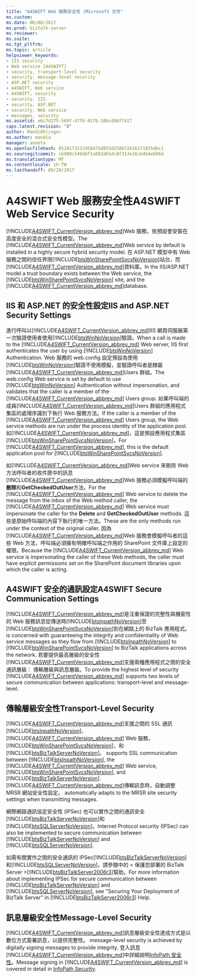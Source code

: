 ```yaml
---
title: "A4SWIFT Web 服務安全性 |Microsoft 文件"
ms.custom: 
ms.date: 06/08/2017
ms.prod: biztalk-server
ms.reviewer: 
ms.suite: 
ms.tgt_pltfrm: 
ms.topic: article
helpviewer_keywords:
- IIS security
- Web service [A4SWIFT]
- security, transport-level security
- security, message-level security
- ASP.NET security
- A4SWIFT, Web service
- A4SWIFT, security
- security, IIS
- security, ASP.NET
- security, Web service
- messages, security
ms.assetid: e6c7d275-569f-47f6-81fb-10bcd86ff417
caps.latest.revision: "8"
author: MandiOhlinger
ms.author: mandia
manager: anneta
ms.openlocfilehash: 8510172517d58475d855d258b72b16271835dbc1
ms.sourcegitcommit: cb908c540d8f1a692d01dc8f313e16cb4b4e696d
ms.translationtype: MT
ms.contentlocale: zh-TW
ms.lasthandoff: 09/20/2017
---
```

# <a name="a4swift-web-service-security"></a><span data-ttu-id="ecb31-102">A4SWIFT Web 服務安全性</span><span class="sxs-lookup"><span data-stu-id="ecb31-102">A4SWIFT Web Service Security</span></span>
<span data-ttu-id="ecb31-103">[!INCLUDE[A4SWIFT_CurrentVersion_abbrev_md](../../includes/a4swift-currentversion-abbrev-md.md)]Web 服務，依預設會安裝在高度安全的混合式安全性模型。</span><span class="sxs-lookup"><span data-stu-id="ecb31-103">The [!INCLUDE[A4SWIFT_CurrentVersion_abbrev_md](../../includes/a4swift-currentversion-abbrev-md.md)]Web service by default is installed in a highly secure hybrid security model.</span></span> <span data-ttu-id="ecb31-104">在 ASP.NET 模型中有 Web 服務之間的信任界限[!INCLUDE[btsWinSharePointSvcsNoVersion](../../includes/btswinsharepointsvcsnoversion-md.md)]站台，而[!INCLUDE[A4SWIFT_CurrentVersion_abbrev_md](../../includes/a4swift-currentversion-abbrev-md.md)]資料庫。</span><span class="sxs-lookup"><span data-stu-id="ecb31-104">In the IIS/ASP.NET model a trust boundary exists between the Web service, the [!INCLUDE[btsWinSharePointSvcsNoVersion](../../includes/btswinsharepointsvcsnoversion-md.md)] site, and the [!INCLUDE[A4SWIFT_CurrentVersion_abbrev_md](../../includes/a4swift-currentversion-abbrev-md.md)]database.</span></span>  
  
## <a name="iis-and-aspnet-security-settings"></a><span data-ttu-id="ecb31-105">IIS 和 ASP.NET 的安全性設定</span><span class="sxs-lookup"><span data-stu-id="ecb31-105">IIS and ASP.NET Security Settings</span></span>  
 <span data-ttu-id="ecb31-106">進行呼叫以[!INCLUDE[A4SWIFT_CurrentVersion_abbrev_md](../../includes/a4swift-currentversion-abbrev-md.md)]IIS 網頁伺服器第一次驗證使用者使用[!INCLUDE[btsWinNoVersion](../../includes/btswinnoversion-md.md)]驗證。</span><span class="sxs-lookup"><span data-stu-id="ecb31-106">When a call is made to the [!INCLUDE[A4SWIFT_CurrentVersion_abbrev_md](../../includes/a4swift-currentversion-abbrev-md.md)] Web server, IIS first authenticates the user by using [!INCLUDE[btsWinNoVersion](../../includes/btswinnoversion-md.md)] Authentication.</span></span> <span data-ttu-id="ecb31-107">Web 服務的 web.config 設定預設為使用[!INCLUDE[btsWinNoVersion](../../includes/btswinnoversion-md.md)]驗證不使用模擬，並驗證呼叫者是隸屬[!INCLUDE[A4SWIFT_CurrentVersion_abbrev_md](../../includes/a4swift-currentversion-abbrev-md.md)]Users 群組。</span><span class="sxs-lookup"><span data-stu-id="ecb31-107">The web.config Web service is set by default to use [!INCLUDE[btsWinNoVersion](../../includes/btswinnoversion-md.md)] Authentication without impersonation, and validates that the caller is a member of the [!INCLUDE[A4SWIFT_CurrentVersion_abbrev_md](../../includes/a4swift-currentversion-abbrev-md.md)] Users group.</span></span> <span data-ttu-id="ecb31-108">如果呼叫端的成員[!INCLUDE[A4SWIFT_CurrentVersion_abbrev_md](../../includes/a4swift-currentversion-abbrev-md.md)]Users 群組的應用程式集區的處理序識別下執行 Web 服務方法。</span><span class="sxs-lookup"><span data-stu-id="ecb31-108">If the caller is a member of the [!INCLUDE[A4SWIFT_CurrentVersion_abbrev_md](../../includes/a4swift-currentversion-abbrev-md.md)] Users group, the Web service methods are run under the process identity of the application pool.</span></span> <span data-ttu-id="ecb31-109">如[!INCLUDE[A4SWIFT_CurrentVersion_abbrev_md](../../includes/a4swift-currentversion-abbrev-md.md)]，這是預設應用程式集區[!INCLUDE[btsWinSharePointSvcsNoVersion](../../includes/btswinsharepointsvcsnoversion-md.md)]。</span><span class="sxs-lookup"><span data-stu-id="ecb31-109">For [!INCLUDE[A4SWIFT_CurrentVersion_abbrev_md](../../includes/a4swift-currentversion-abbrev-md.md)], this is the default application pool for [!INCLUDE[btsWinSharePointSvcsNoVersion](../../includes/btswinsharepointsvcsnoversion-md.md)].</span></span>  
  
 <span data-ttu-id="ecb31-110">如[!INCLUDE[A4SWIFT_CurrentVersion_abbrev_md](../../includes/a4swift-currentversion-abbrev-md.md)]Web service 來刪除 Web 方法呼叫者的收件匣中的訊息[!INCLUDE[A4SWIFT_CurrentVersion_abbrev_md](../../includes/a4swift-currentversion-abbrev-md.md)]Web 服務必須模擬呼叫端的**刪除**和**GetCheckedOutUser**方法。</span><span class="sxs-lookup"><span data-stu-id="ecb31-110">For the [!INCLUDE[A4SWIFT_CurrentVersion_abbrev_md](../../includes/a4swift-currentversion-abbrev-md.md)] Web service to delete the message from the inbox of the Web method caller, the [!INCLUDE[A4SWIFT_CurrentVersion_abbrev_md](../../includes/a4swift-currentversion-abbrev-md.md)] Web service must impersonate the caller for the **Delete** and **GetCheckedOutUser** methods.</span></span> <span data-ttu-id="ecb31-111">這些是原始呼叫端的內容下執行的唯一方法。</span><span class="sxs-lookup"><span data-stu-id="ecb31-111">These are the only methods run under the context of the original caller.</span></span> <span data-ttu-id="ecb31-112">因為[!INCLUDE[A4SWIFT_CurrentVersion_abbrev_md](../../includes/a4swift-currentversion-abbrev-md.md)]Web 服務會模擬呼叫者的這些 Web 方法，呼叫端必須擁有明確呼叫端之作用的 SharePoint 文件庫上設定的權限。</span><span class="sxs-lookup"><span data-stu-id="ecb31-112">Because the [!INCLUDE[A4SWIFT_CurrentVersion_abbrev_md](../../includes/a4swift-currentversion-abbrev-md.md)] Web service is impersonating the caller of these Web methods, the caller must have explicit permissions set on the SharePoint document libraries upon which the caller is acting.</span></span>  
  
## <a name="a4swift-secure-communication-settings"></a><span data-ttu-id="ecb31-113">A4SWIFT 安全的通訊設定</span><span class="sxs-lookup"><span data-stu-id="ecb31-113">A4SWIFT Secure Communication Settings</span></span>  
[!INCLUDE[A4SWIFT_CurrentVersion_abbrev_md](../../includes/a4swift-currentversion-abbrev-md.md)]<span data-ttu-id="ecb31-114">是注重保證的完整性與機密性的 Web 服務訊息從傳送時[!INCLUDE[btsInpathNoVersion](../../includes/btsinpathnoversion-md.md)]至[!INCLUDE[btsWinSharePointSvcsNoVersion](../../includes/btswinsharepointsvcsnoversion-md.md)]到在網路上的 BizTalk 應用程式。</span><span class="sxs-lookup"><span data-stu-id="ecb31-114"> is concerned with guaranteeing the integrity and confidentiality of Web service messages as they flow from [!INCLUDE[btsInpathNoVersion](../../includes/btsinpathnoversion-md.md)] to [!INCLUDE[btsWinSharePointSvcsNoVersion](../../includes/btswinsharepointsvcsnoversion-md.md)] to BizTalk applications across the network.</span></span> <span data-ttu-id="ecb31-115">若要提供最高層級的安全性[!INCLUDE[A4SWIFT_CurrentVersion_abbrev_md](../../includes/a4swift-currentversion-abbrev-md.md)]支援兩種應用程式之間的安全通訊層級： 傳輸層級與訊息層級。</span><span class="sxs-lookup"><span data-stu-id="ecb31-115">To provide the highest level of security [!INCLUDE[A4SWIFT_CurrentVersion_abbrev_md](../../includes/a4swift-currentversion-abbrev-md.md)] supports two levels of secure communication between applications: transport-level and message-level.</span></span>  
  
## <a name="transport-level-security"></a><span data-ttu-id="ecb31-116">傳輸層級安全性</span><span class="sxs-lookup"><span data-stu-id="ecb31-116">Transport-Level Security</span></span>  
[!INCLUDE[A4SWIFT_CurrentVersion_abbrev_md](../../includes/a4swift-currentversion-abbrev-md.md)]<span data-ttu-id="ecb31-117">支援之間的 SSL 通訊[!INCLUDE[btsInpathNoVersion](../../includes/btsinpathnoversion-md.md)]、 [!INCLUDE[A4SWIFT_CurrentVersion_abbrev_md](../../includes/a4swift-currentversion-abbrev-md.md)] Web 服務， [!INCLUDE[btsWinSharePointSvcsNoVersion](../../includes/btswinsharepointsvcsnoversion-md.md)]，和[!INCLUDE[btsBizTalkServerNoVersion](../../includes/btsbiztalkservernoversion-md.md)]。</span><span class="sxs-lookup"><span data-stu-id="ecb31-117"> supports SSL communication between [!INCLUDE[btsInpathNoVersion](../../includes/btsinpathnoversion-md.md)], the [!INCLUDE[A4SWIFT_CurrentVersion_abbrev_md](../../includes/a4swift-currentversion-abbrev-md.md)] Web service, [!INCLUDE[btsWinSharePointSvcsNoVersion](../../includes/btswinsharepointsvcsnoversion-md.md)], and [!INCLUDE[btsBizTalkServerNoVersion](../../includes/btsbiztalkservernoversion-md.md)].</span></span> [!INCLUDE[A4SWIFT_CurrentVersion_abbrev_md](../../includes/a4swift-currentversion-abbrev-md.md)]<span data-ttu-id="ecb31-118">傳輸訊息時，自動調整 MRSR 網站安全性設定。</span><span class="sxs-lookup"><span data-stu-id="ecb31-118"> automatically adapts to the MRSR site security settings when transmitting messages.</span></span>  
  
 <span data-ttu-id="ecb31-119">網際網路通訊協定安全性 (IPSec) 也可以實作之間的通訊安全[!INCLUDE[btsBizTalkServerNoVersion](../../includes/btsbiztalkservernoversion-md.md)]和[!INCLUDE[btsSQLServerNoVersion](../../includes/btssqlservernoversion-md.md)]。</span><span class="sxs-lookup"><span data-stu-id="ecb31-119">Internet Protocol security (IPSec) can also be implemented to secure communication between [!INCLUDE[btsBizTalkServerNoVersion](../../includes/btsbiztalkservernoversion-md.md)] and [!INCLUDE[btsSQLServerNoVersion](../../includes/btssqlservernoversion-md.md)].</span></span>  
  
 <span data-ttu-id="ecb31-120">如需有關實作之間的安全通訊的 IPSec[!INCLUDE[btsBizTalkServerNoVersion](../../includes/btsbiztalkservernoversion-md.md)]和[!INCLUDE[btsSQLServerNoVersion](../../includes/btssqlservernoversion-md.md)]，請參閱中的 < 保護您部署的 BizTalk Server >[!INCLUDE[btsBizTalkServer2006r3](../../includes/btsbiztalkserver2006r3-md.md)]幫助。</span><span class="sxs-lookup"><span data-stu-id="ecb31-120">For more information about implementing IPSec for secure communication between [!INCLUDE[btsBizTalkServerNoVersion](../../includes/btsbiztalkservernoversion-md.md)] and [!INCLUDE[btsSQLServerNoVersion](../../includes/btssqlservernoversion-md.md)], see "Securing Your Deployment of BizTalk Server" in [!INCLUDE[btsBizTalkServer2006r3](../../includes/btsbiztalkserver2006r3-md.md)] Help.</span></span>  
  
  
## <a name="message-level-security"></a><span data-ttu-id="ecb31-121">訊息層級安全性</span><span class="sxs-lookup"><span data-stu-id="ecb31-121">Message-Level Security</span></span>  
[!INCLUDE[A4SWIFT_CurrentVersion_abbrev_md](../../includes/a4swift-currentversion-abbrev-md.md)]<span data-ttu-id="ecb31-122">訊息層級安全性達成方式是以數位方式簽署訊息，以提供完整性。</span><span class="sxs-lookup"><span data-stu-id="ecb31-122"> message-level security is achieved by digitally signing messages to provide integrity.</span></span> <span data-ttu-id="ecb31-123">登入訊息[!INCLUDE[A4SWIFT_CurrentVersion_abbrev_md](../../includes/a4swift-currentversion-abbrev-md.md)]中詳細說明[InfoPath 安全性](../../adapters-and-accelerators/accelerator-swift/infopath-security.md)。</span><span class="sxs-lookup"><span data-stu-id="ecb31-123">Message signing in [!INCLUDE[A4SWIFT_CurrentVersion_abbrev_md](../../includes/a4swift-currentversion-abbrev-md.md)] is covered in detail in [InfoPath Security](../../adapters-and-accelerators/accelerator-swift/infopath-security.md).</span></span>